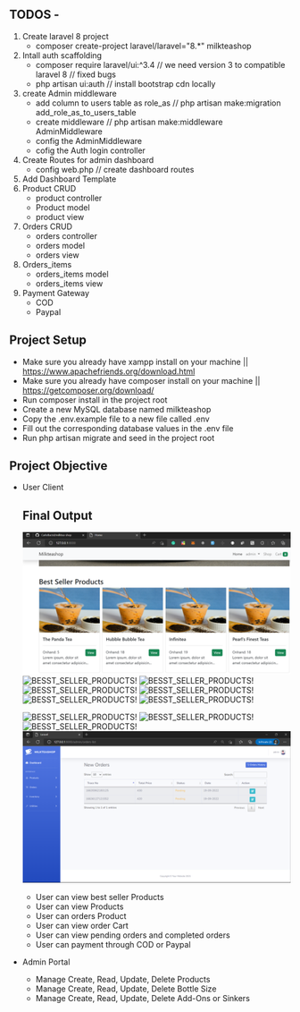 ## TODOS -

1. Create laravel 8 project
    - composer create-project laravel/laravel="8.\*" milkteashop
2. Intall auth scaffolding
    - composer require laravel/ui:^3.4 // we need version 3 to compatible laravel 8 // fixed bugs
    - php artisan ui:auth // install bootstrap cdn locally
3. create Admin middleware
    - add column to users table as role_as // php artisan make:migration add_role_as_to_users_table
    - create middleware // php artisan make:middleware AdminMiddleware
    - config the AdminMiddleware
    - cofig the Auth login controller
4. Create Routes for admin dashboard
    - config web.php // create dashboard routes
5. Add Dashboard Template
6. Product CRUD
    - product controller
    - Product model
    - product view
7. Orders CRUD
    - orders controller
    - orders model
    - orders view
8. Orders_items
    - orders_items model
    - orders_items view
9. Payment Gateway
    - COD
    - Paypal

## Project Setup

-   Make sure you already have xampp install on your machine || https://www.apachefriends.org/download.html
-   Make sure you already have composer install on your machine || https://getcomposer.org/download/
-   Run composer install in the project root
-   Create a new MySQL database named milkteashop
-   Copy the .env.example file to a new file called .env
-   Fill out the corresponding database values in the .env file
-   Run php artisan migrate and seed in the project root

## Project Objective

-   User Client

    ## Final Output

    ![BESST_SELLER_PRODUCTS!](home-best-seller-products.png)
    ![BESST_SELLER_PRODUCTS!](Shop-page.png.png)
    ![BESST_SELLER_PRODUCTS!](single-product.png.png)
    ![BESST_SELLER_PRODUCTS!](cart-page.png.png)
    ![BESST_SELLER_PRODUCTS!](checkout-page.png.png)
    ![BESST_SELLER_PRODUCTS!](paypal-payment.png.png)
    ![BESST_SELLER_PRODUCTS!](my-order.png.png)

    ![BESST_SELLER_PRODUCTS!](view-orders-details.png.png)
    ![BESST_SELLER_PRODUCTS!](admin-dashboard.png.png)
    ![BESST_SELLER_PRODUCTS!](product-list.png.png)
    ![BESST_SELLER_PRODUCTS!](orders-list.png)

    -   User can view best seller Products
    -   User can view Products
    -   User can orders Product
    -   User can view order Cart
    -   User can view pending orders and completed orders
    -   User can payment through COD or Paypal

-   Admin Portal
    -   Manage Create, Read, Update, Delete Products
    -   Manage Create, Read, Update, Delete Bottle Size
    -   Manage Create, Read, Update, Delete Add-Ons or Sinkers
